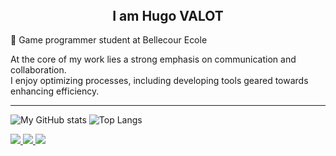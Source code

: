 <header>
  
</header>

<body>
  
  <section>
    <div align="center">
      <h1> I am Hugo VALOT </h1>
    </div> 
  </section>

  <section>  
    <p>
      📍 Game programmer student at Bellecour Ecole
    </p>
    <p>
      At the core of my work lies a strong emphasis on communication and collaboration.<br>
      I enjoy optimizing processes, including developing tools geared towards enhancing efficiency.
    </p>
    <hr>
  </section>

  ![My GitHub stats](https://github-readme-stats.vercel.app/api?username=h-valot&hide=prs,issues,contribs&show_icons=true&theme=transparent)
  ![Top Langs](https://github-readme-stats.vercel.app/api/top-langs/?username=h-valot&layout=compact)
  
  <section>
    <a href="https://hgvalot.itch.io/" target="_blank">
      <img src="https://img.shields.io/badge/Itch.io-FA5C5C?style=for-the-badge&logo=Itch.io&logoColor=white"/>
    </a>
    <a href="https://www.linkedin.com/in/hugo-valot/" target="_blank">
      <img src="https://img.shields.io/badge/LinkedIn-0077B5?style=for-the-badge&logo=linkedin&logoColor=white"/>
    </a>
    <a href="mailto:valot.hugo@gmail.com" target="_blank">
      <img src="https://img.shields.io/badge/Gmail-D14836?style=for-the-badge&logo=gmail&logoColor=white"/>
    </a>
  </section>
    
</body>

